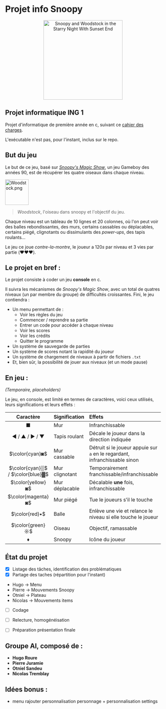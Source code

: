 # Projet info Snoopy

<p align="center">
  <a title="Wagner Paintings Gallery, CC BY-SA 4.0 &lt;https://creativecommons.org/licenses/by-sa/4.0&gt;, via Wikimedia Commons" href="https://commons.wikimedia.org/wiki/File:Snoopy_and_Woodstock_in_the_Starry_Night_With_Sunset_End.jpg"><img width="256" alt="Snoopy and Woodstock in the Starry Night With Sunset End" src="https://upload.wikimedia.org/wikipedia/commons/thumb/4/43/Snoopy_and_Woodstock_in_the_Starry_Night_With_Sunset_End.jpg/256px-Snoopy_and_Woodstock_in_the_Starry_Night_With_Sunset_End.jpg"></a>

</p>

## Projet informatique ING 1

Projet d'informatique de première année en c, suivant ce [cahier des charges](https://boostcamp.omneseducation.com/pluginfile.php/3806181/mod_resource/content/1/Projet-C-Snoopy-ING1-2023%20S1%20-%20Paris.pdf).

L'exécutable n'est pas, pour l'instant, inclus sur le repo.

## But du jeu

Le but de ce jeu, basé sur [*Snoopy's Magic Show*](https://en.wikipedia.org/wiki/Snoopy's_Magic_Show), un jeu Gameboy des années 90, est de récupérer les quatre oiseaux dans chaque niveau.
<p>
  <a href="https://en.wikipedia.org/wiki/File:Woodstock.png#/media/File:Woodstock.png">
    <img title="Woodstock, Charle Schulz, United Feature Syndicate Inc, obtained from http://peanuts.wikia.com/wiki/File:Woodstock.png" src="https://upload.wikimedia.org/wikipedia/en/d/db/Woodstock.png" alt="Woodstock.png" height="82" width="76">
  </a>
</p>

> *Woodstock*, l'oiseau dans snoopy et l'objectif du jeu.

Chaque niveau est un tableau de 10 lignes et 20 colonnes, où l'on peut voir des balles rebondissantes, des murs, certains cassables ou déplacables, certains piégé, clignotants ou dissimulants des *power-ups*, des tapis roulants...

Le jeu ce joue *contre-la-montre*, le joueur a $120s$ par niveau et $3$ vies par partie (❤️❤️❤️).

## Le projet en bref :

Le projet consiste à coder un jeu **console** en c. 

Il suivra les mécanismes de *Snoopy's Magic Show*, avec un total de quatres niveaux (un par membre du groupe) de difficultés croissantes.
Fini, le jeu contiendra :

* Un menu permettant de :
  - Voir les règles du jeu
  - Commencer / reprendre sa partie
  - Entrer un code pour accéder à chaque niveau
  - Voir les scores
  - Voir les crédits
  - Quitter le programme
* Un système de sauvegarde de parties
* Un système de scores notant la rapidité du joueur
* Un système de chargement de niveaux à partir de fichiers ```.txt```
* Et, bien sûr, la possibilité de jouer aux niveaux (et un mode pause)

## En jeu :

*(Temporaire, placeholders)*

Le jeu, en console, est limité en termes de caractères, voici ceux utilisés, leurs significations et leurs effets :

|Caractère|Signification|Effets
|:-:|:-|:-|
|■|Mur|Infranchissable|
|◄ / ▲ / ► / ▼| Tapis roulant|Décale le joueur dans la direction indiquée|
|$\color{cyan}◙$| Mur cassable |Détruit si le joueur appuie sur ```a``` en le regardant, infranchissable sinon|  
|$\color{cyan}▒$ / $\color{blue}▓$| Mur clignotant |Temporairement franchissable/infranchissable|
|$\color{yellow}◙$| Mur déplacable | Décalable **une** fois, infranchissable |
|$\color{magenta}◙$| Mur piégé | Tue le joueurs s'il le touche |
|$\color{red}•$| Balle | Enlève une vie et relance le niveau si elle touche le joueur| 
|$\color{green}☼$| Oiseau | Objectif, ramassable |
|♦|Snoopy| Icône du joueur| 



## État du projet

- [X] Listage des tâches, identification des problématiques 
- [X] Partage des taches (répartition pour l'instant)

+ Hugo $\rightarrow$ Menu
+ Pierre $\rightarrow$ Mouvements Snoopy
+ Otniel $\rightarrow$ Plateau
+ Nicolas $\rightarrow$ Mouvements items

- [ ] Codage
- [ ] Relecture, homogénéisation
- [ ] Préparation présentation finale


## Groupe **AI**, composé de :
- **Hugo Roure**
- **Pierre Juramie**
- **Otniel Sandeu**
- **Nicolas Tremblay**

## Idées bonus : 
- menu rajouter personnalisation personnage + personnalisation settings

